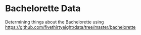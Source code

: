 # Bachelorette Data
Determining things about the Bachelorette using https://github.com/fivethirtyeight/data/tree/master/bachelorette